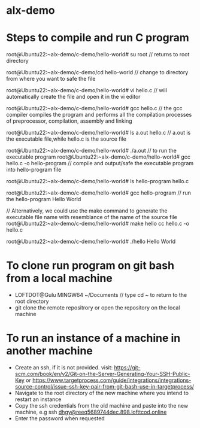 # alx-demo

# Steps to compile and run C program
root@Ubuntu22:~alx-demo/c-demo/hello-world# su root     // returns to root directory

root@Ubuntu22:~alx-demo/c-demo/cd hello-world // change to directory from where you want to safe the file

root@Ubuntu22:~alx-demo/c-demo/hello-world# vi hello.c    // will automatically create the file and open it in the vi editor

root@Ubuntu22:~alx-demo/c-demo/hello-world# gcc hello.c    // the gcc compiler compiles the program and performs all the compilation processes of preprocessor, compilation, assembly and linking

root@Ubuntu22:~alx-demo/c-demo/hello-world# ls
a.out   hello.c        // a.out is the executable file,while hello.c is the source file 

root@Ubuntu22:~alx-demo/c-demo/hello-world# ./a.out  // to run the executable program
root@Ubuntu22:~alx-demo/c-demo/hello-world# gcc hello.c -o hello-program  // compile and output/safe the executable program into hello-program file

root@Ubuntu22:~alx-demo/c-demo/hello-world# ls
hello-program     hello.c

root@Ubuntu22:~alx-demo/c-demo/hello-world# gcc hello-program  // run the hello-program
Hello World

// Alternatively, we could use the make command to generate the executable file name with resemblance of the name of the source file
root@Ubuntu22:~alx-demo/c-demo/hello-world# make hello
cc hello.c -o hello.c

root@Ubuntu22:~alx-demo/c-demo/hello-world# ./hello
Hello World

# To clone run program on git bash from a local machine
- LOFTDOT@Gulu MINGW64 ~/Documents    // type cd ~ to return to the root directory
- git clone the remote repositrory or open the repository on the local machine


# To run an instance of a machine in another machine
- Create an ssh, if it is not provided. visit: https://git-scm.com/book/en/v2/Git-on-the-Server-Generating-Your-SSH-Public-Key or https://www.targetprocess.com/guide/integrations/integrations-source-control/issue-ssh-key-pair-from-git-bash-use-in-targetprocess/
- Navigate to the root directory of the new machine where you intend to restart an instance
- Copy the ssh credentials from the old machine and paste into the new machine, e.g ssh dhgy@reeq5689744dec.898.lofttcod.online
- Enter the password when requested
